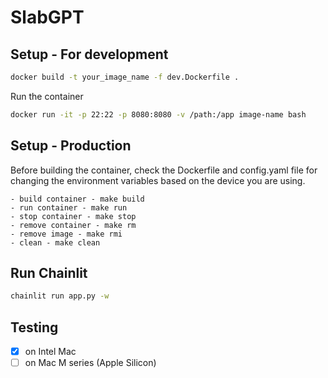 # SlabGPT

## Setup - For development
```bash
docker build -t your_image_name -f dev.Dockerfile .
```

Run the container
```bash
docker run -it -p 22:22 -p 8080:8080 -v /path:/app image-name bash
```

## Setup - Production
Before building the container, check the Dockerfile and config.yaml file for changing the environment variables based on the device you are using.

    - build container - make build
    - run container - make run
    - stop container - make stop
    - remove container - make rm
    - remove image - make rmi
    - clean - make clean

## Run Chainlit
```bash
chainlit run app.py -w
```

## Testing
- [x] on Intel Mac
- [ ] on Mac M series (Apple Silicon) 
